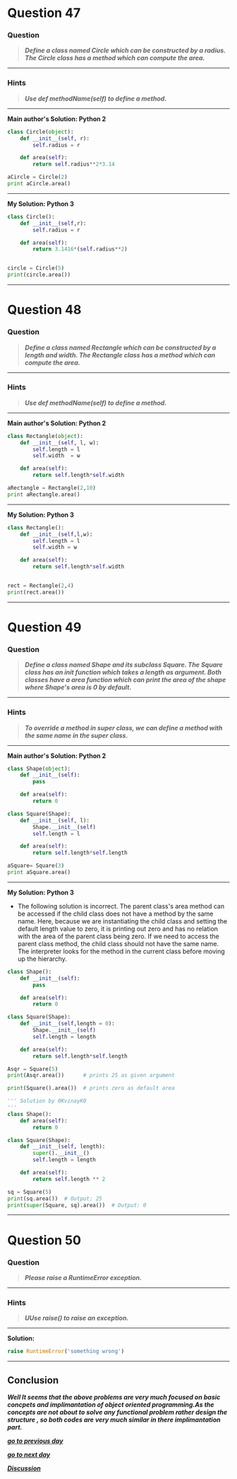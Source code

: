 # Question 47

### **Question**

> **_Define a class named Circle which can be constructed by a radius. The Circle class has a method which can compute the area._**

---

### Hints

> **_Use def methodName(self) to define a method._**

---

**Main author's Solution: Python 2**

```python
class Circle(object):
    def __init__(self, r):
        self.radius = r

    def area(self):
        return self.radius**2*3.14

aCircle = Circle(2)
print aCircle.area()
```

---

**My Solution: Python 3**

```python
class Circle():
    def __init__(self,r):
        self.radius = r

    def area(self):
        return 3.1416*(self.radius**2)


circle = Circle(5)
print(circle.area())
```

---

# Question 48

### **Question**

> **_Define a class named Rectangle which can be constructed by a length and width. The Rectangle class has a method which can compute the area._**

---

### Hints

> **_Use def methodName(self) to define a method._**

---

**Main author's Solution: Python 2**

```python
class Rectangle(object):
    def __init__(self, l, w):
        self.length = l
        self.width  = w

    def area(self):
        return self.length*self.width

aRectangle = Rectangle(2,10)
print aRectangle.area()

```

---

**My Solution: Python 3**

```python
class Rectangle():
    def __init__(self,l,w):
        self.length = l
        self.width = w

    def area(self):
        return self.length*self.width


rect = Rectangle(2,4)
print(rect.area())

```

---

# Question 49

### **Question**

> **_Define a class named Shape and its subclass Square. The Square class has an init function which takes a length as argument. Both classes have a area function which can print the area of the shape where Shape's area is 0 by default._**

---

### Hints

> **_To override a method in super class, we can define a method with the same name in the super class._**

---

**Main author's Solution: Python 2**

```python
class Shape(object):
    def __init__(self):
        pass

    def area(self):
        return 0

class Square(Shape):
    def __init__(self, l):
        Shape.__init__(self)
        self.length = l

    def area(self):
        return self.length*self.length

aSquare= Square(3)
print aSquare.area()
```

---

**My Solution: Python 3**

* The following solution is incorrect. The parent class's area method can be accessed if the child class does not have a method by the same name. Here, because we are instantiating the child class and setting the default length value to zero, it is printing out zero and has no relation with the area of the parent class being zero. If we need to access the parent class method, the child class should not have the same name. The interpreter looks for the method in the current class before moving up the hierarchy.

```python
class Shape():
    def __init__(self):
        pass

    def area(self):
        return 0

class Square(Shape):
    def __init__(self,length = 0):
        Shape.__init__(self)
        self.length = length

    def area(self):
        return self.length*self.length

Asqr = Square(5)
print(Asqr.area())      # prints 25 as given argument

print(Square().area())  # prints zero as default area
```
```python
''' Solution by 0KvinayK0
'''
class Shape():
    def area(self):
        return 0

class Square(Shape):
    def __init__(self, length):
        super().__init__()
        self.length = length

    def area(self):
        return self.length ** 2

sq = Square(5)
print(sq.area())  # Output: 25
print(super(Square, sq).area())  # Output: 0
```
---

# Question 50

### **Question**

> **_Please raise a RuntimeError exception._**

---

### Hints

> **_UUse raise() to raise an exception._**

---

**Solution:**

```python
raise RuntimeError('something wrong')
```

---

## Conclusion

**_Well It seems that the above problems are very much focused on basic concpets and implimantation of object oriented programming.As the concepts are not about to solve any functional problem rather design the structure , so both codes are very much similar in there implimantation part._**

[**_go to previous day_**](https://github.com/darkprinx/100-plus-Python-programming-exercises-extended/blob/master/Status/Day_12.md "Day 12")

[**_go to next day_**](https://github.com/darkprinx/100-plus-Python-programming-exercises-extended/blob/master/Status/Day_14.md "Day 14")

[**_Discussion_**](https://github.com/darkprinx/100-plus-Python-programming-exercises-extended/issues/3)
